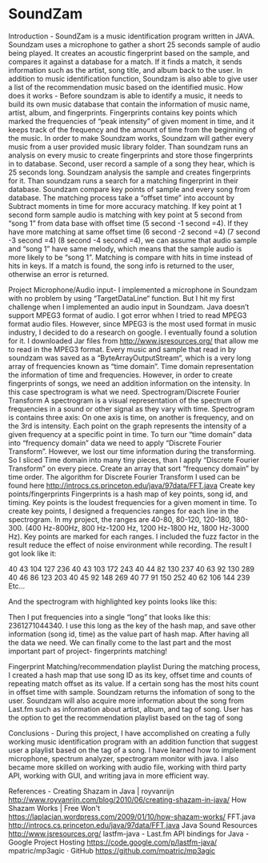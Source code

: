 # SoundZam
Introduction - 
SoundZam is a music identification program written in JAVA. Soundzam uses a microphone to gather a short 25 seconds sample of audio being played. It creates an acoustic fingerprint based on the sample, and compares it against a database for a match. If it finds a match, it sends information such as the artist, song title, and album back to the user. In addition to music identification function, Soundzam is also able to give user a list of the recommendation music based on the identified music.
How does it works - 
Before soundzam is able to identify a music, it needs to build its own music database that contain the information of music name, artist, album, and fingerprints. Fingerprints contains key points which marked the frequencies of “peak intensity” of given moment in time, and it keeps track of the frequency and the amount of time from the beginning of the music. In order to make Soundzam works, Soundzam will gather every music from a user provided music library folder. Than soundzam runs an analysis on every music to create fingerprints and store those fingerprints in to database. Second, user record a sample of a song they hear, which is 25 seconds long. Soundzam analysis the sample and creates fingerprints for it. Than soundzam runs a search for a matching fingerprint in their database. Soundzam compare key points of sample and every song from database. The matching process take a “offset time” into account by Subtract moments in time for more accuracy matching. If key point at 1 second form sample audio is matching with key point at 5 second from “song 1” from data base with offset time (5 second -1 second =4). If they have more matching at same offset time (6 second -2 second =4)  (7 second -3 second =4)  (8 second -4 second =4), we can assume that audio sample and “song 1”  have same melody, which means that the sample audio is more likely to be “song 1”. Matching is compare with hits in time instead of hits in keys. If a match is found, the song info is returned to the user, otherwise an error is returned. 

Project
Microphone/Audio input-
I implemented a microphone in Soundzam with no problem by using “TargetDataLine“ function. But I hit my first challenge when I implemented an audio input in Soundzam. Java doesn’t support MPEG3 format of audio. I got error whhen I tried to read MPEG3 format audio files. However, since MPEG3 is the most used format in music industry, I decided to do a research on google. I eventually found a solution for it. I downloaded Jar files from http://www.jsresources.org/ that allow me to read in the MPEG3 format. Every music and sample that read in by soundzam was saved as a “ByteArrayOutputStream“, which is a very long array of frequencies known as “time domain”. Time domain representation the information of time and frequencies. However, in order to create fingerprints of songs, we need an addition information on the intensity.  In this case spectrogram is what we need. 
Spectrogram/Discrete Fourier Transform
A spectrogram is a visual representation of the spectrum of frequencies in a sound or other signal as they vary with time. Spectrogram is contains three axis: On one axis is time, on another is frequency, and on the 3rd is intensity.  Each point on the graph represents the intensity of a given frequency at a specific point in time. To turn our “time domain” data into “frequency domain” data we need to apply “Discrete Fourier Transform”. However, we lost our time information during the transforming. So I sliced Time domain into many tiny pieces, than I apply “Discrete Fourier Transform” on every piece. Create an array that sort “frequency domain” by time order. The algorithm for Discrete Fourier Transform I used can be found here http://introcs.cs.princeton.edu/java/97data/FFT.java 
Create key points/fingerprints
	Fingerprints is a hash map of key points, song id, and timing. Key points is the loudest frequencies for a given moment in time.  To create key points, I designed a frequencies ranges for each line in the spectrogram. In my project, the ranges are 40-80, 80-120, 120-180, 180-300. (400 Hz-800Hz, 800 Hz-1200 Hz, 1200 Hz-1800 Hz, 1800 Hz-3000 Hz). Key points are marked for each ranges.  I included the fuzz factor in the result reduce the effect of noise environment while recording. The result I got look like it:
	
40  43  104  127  236
40  43  103  172  243
40  44  82  130  237
40  63  92  130  289
40  46  86  123  203
40  45  92  148  269
40  77  91  150  252
40  62  106  144  239
Etc…

And the spectrogram with highlighted key points looks like this:  

Then I put frequencies into a single “long” that looks like this: 2361271044340. I use this long as the key of the hash map, and save other information (song id, time) as the value part of hash map. After having all the data we need. We can finally come to the last part and the most important part of project- fingerprints matching!

Fingerprint Matching/recommendation playlist
	During the matching process, I created a hash map that use song ID as its key, offset time and counts of repeating match offset as its value. If a certain song has the most hits count in offset time with sample.  Soundzam returns the infomation of song to the user. Soundzam will also acquire more information about the song from Last.fm such as information about artist, album, and tag of song. User has the option to get the recommendation playlist based on the tag of song 


Conclusions - 
During this project, I have accomplished on creating a fully working music identification program with an addition function that suggest user a playlist based on the tag of a song. I have learned how to implement microphone, spectrum analyzer, spectrogram monitor with java.  I also became more skilled on working with audio file, working with third party API, working with GUI, and writing java in more efficient way. 


References -
Creating Shazam in Java | royvanrijn http://www.royvanrijn.com/blog/2010/06/creating-shazam-in-java/ 
How Shazam Works | Free Won't https://laplacian.wordpress.com/2009/01/10/how-shazam-works/ 
FFT.java http://introcs.cs.princeton.edu/java/97data/FFT.java 
Java Sound Resources http://www.jsresources.org/ 
lastfm-java - Last.fm API bindings for Java - Google Project Hosting https://code.google.com/p/lastfm-java/ 
mpatric/mp3agic · GitHub https://github.com/mpatric/mp3agic 
